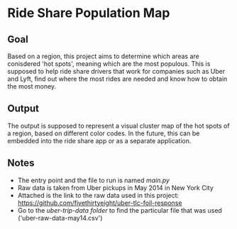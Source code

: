 # Ride Share Population Map
## Goal
Based on a region, this project aims to determine which areas are conisdered 'hot spots', meaning which are the most populous. This is supposed to help ride share drivers that work for companies such as Uber and Lyft, find out where the most rides are needed and know how to obtain the most money.
## Output
The output is supposed to represent a visual cluster map of the hot spots of a region, based on different color codes. In the future, this can be embedded into the ride share app or as a separate application.

## Notes
* The entry point and the file to run is named *main.py*</br>
* Raw data is taken from Uber pickups in May 2014 in New York City</br>
* Attached is the link to the raw data used in this project: https://github.com/fivethirtyeight/uber-tlc-foil-response
* Go to the *uber-trip-data folder* to find the particular file that was used ('uber-raw-data-may14.csv')

